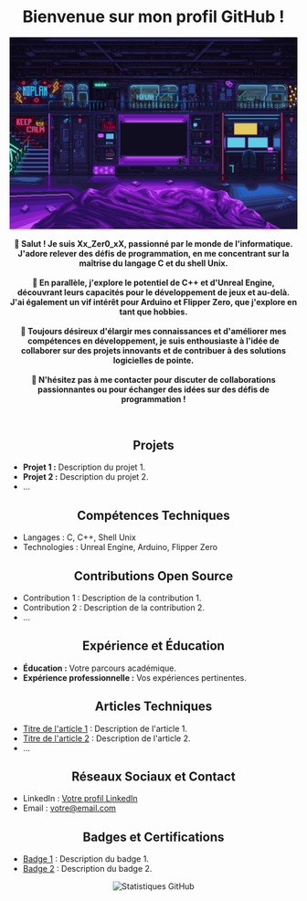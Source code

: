 <h1 align="center">Bienvenue sur mon profil GitHub !</h1>

<p align="center">
  <img src="images/scifi_room.gif" alt="Bienvenue">
</p>

<p align="center">
  <b>👋 Salut ! Je suis Xx_Zer0_xX, passionné par le monde de l'informatique. J'adore relever des défis de programmation, en me concentrant sur la maîtrise du langage C et du shell Unix.</b><br><br>
  <b>🌟 En parallèle, j'explore le potentiel de C++ et d'Unreal Engine, découvrant leurs capacités pour le développement de jeux et au-delà. J'ai également un vif intérêt pour Arduino et Flipper Zero, que j'explore en tant que hobbies.</b><br><br>
  <b>🔧 Toujours désireux d'élargir mes connaissances et d'améliorer mes compétences en développement, je suis enthousiaste à l'idée de collaborer sur des projets innovants et de contribuer à des solutions logicielles de pointe.</b><br><br>
  <b>🚀 N'hésitez pas à me contacter pour discuter de collaborations passionnantes ou pour échanger des idées sur des défis de programmation !</b>
</p>

<br>

<h2 align="center">Projets</h2>

- **Projet 1 :** Description du projet 1.
- **Projet 2 :** Description du projet 2.
- ...

<h2 align="center">Compétences Techniques</h2>

- Langages : C, C++, Shell Unix
- Technologies : Unreal Engine, Arduino, Flipper Zero

<h2 align="center">Contributions Open Source</h2>

- Contribution 1 : Description de la contribution 1.
- Contribution 2 : Description de la contribution 2.
- ...

<h2 align="center">Expérience et Éducation</h2>

- **Éducation :** Votre parcours académique.
- **Expérience professionnelle :** Vos expériences pertinentes.

<h2 align="center">Articles Techniques</h2>

- [Titre de l'article 1](lien_vers_l'article_1) : Description de l'article 1.
- [Titre de l'article 2](lien_vers_l'article_2) : Description de l'article 2.
- ...

<h2 align="center">Réseaux Sociaux et Contact</h2>

- LinkedIn : [Votre profil LinkedIn](lien_vers_votre_profil)
- Email : votre@email.com

<h2 align="center">Badges et Certifications</h2>

- [Badge 1](lien_vers_badge_1) : Description du badge 1.
- [Badge 2](lien_vers_badge_2) : Description du badge 2.

<p align="center">
  <img src="https://github-readme-stats.vercel.app/api?username=votre_nom_utilisateur&show_icons=true" alt="Statistiques GitHub">
</p>
